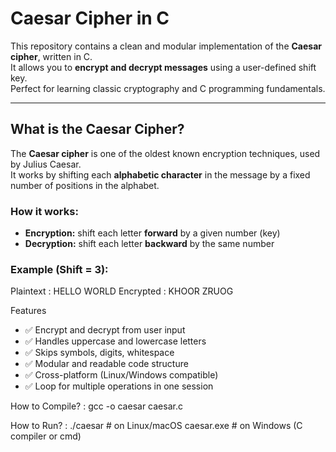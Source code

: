 #  Caesar Cipher in C

This repository contains a clean and modular implementation of the **Caesar cipher**, written in C.  
It allows you to **encrypt and decrypt messages** using a user-defined shift key.  
Perfect for learning classic cryptography and C programming fundamentals.

---

## What is the Caesar Cipher?

The **Caesar cipher** is one of the oldest known encryption techniques, used by Julius Caesar.  
It works by shifting each **alphabetic character** in the message by a fixed number of positions in the alphabet.

###  How it works:

- **Encryption:** shift each letter **forward** by a given number (key)
- **Decryption:** shift each letter **backward** by the same number

###  Example (Shift = 3):
Plaintext : HELLO WORLD
Encrypted : KHOOR ZRUOG

 Features

- ✅ Encrypt and decrypt from user input
- ✅ Handles uppercase and lowercase letters
- ✅ Skips symbols, digits, whitespace
- ✅ Modular and readable code structure
- ✅ Cross-platform (Linux/Windows compatible)
- ✅ Loop for multiple operations in one session

How to Compile? :
gcc -o caesar caesar.c


How to Run? :
./caesar       # on Linux/macOS
caesar.exe     # on Windows (C compiler or cmd)

